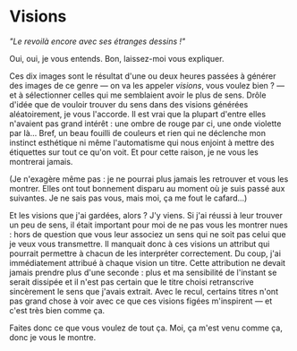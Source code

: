# Visions

_"Le revoilà encore avec ses étranges dessins !"_

Oui, oui, je vous entends. Bon, laissez-moi vous expliquer.

Ces dix images sont le résultat d'une ou deux heures passées à générer des images de ce genre — on va les appeler _visions_, vous voulez bien ? — et à sélectionner celles qui me semblaient avoir le plus de sens. Drôle d'idée que de vouloir trouver du sens dans des visions générées aléatoirement, je vous l'accorde. Il est vrai que la plupart d'entre elles n'avaient pas grand intérêt : une ombre de rouge par ci, une onde violette par là… Bref, un beau fouilli de couleurs et rien qui ne déclenche mon instinct esthétique ni même l'automatisme qui nous enjoint à mettre des étiquettes sur tout ce qu'on voit. Et pour cette raison, je ne vous les montrerai jamais.

(Je n'exagère même pas : je ne pourrai plus jamais les retrouver et vous les montrer. Elles ont tout bonnement disparu au moment où je suis passé aux suivantes. Je ne sais pas vous, mais moi, ça me fout le cafard...)

Et les visions que j'ai gardées, alors ? J'y viens. Si j'ai réussi à leur trouver un peu de sens, il était important pour moi de ne pas vous les montrer nues : hors de question que vous leur associez un sens qui ne soit pas celui que je veux vous transmettre. Il manquait donc à ces visions un attribut qui pourrait permettre à chacun de les interpréter correctement. Du coup, j'ai immédiatement attribué à chaque vision un titre. Cette attribution ne devait jamais prendre plus d'une seconde : plus et ma sensibilité de l'instant se serait dissipée et il n'est pas certain que le titre choisi retranscrive sincèrement le sens que j'avais extrait. Avec le recul, certains titres n'ont pas grand chose à voir avec ce que ces visions figées m'inspirent — et c'est très bien comme ça.

Faites donc ce que vous voulez de tout ça. Moi, ça m'est venu comme ça, donc je vous le montre.
